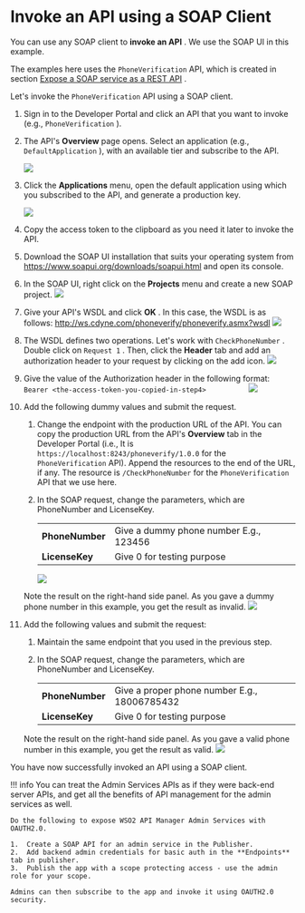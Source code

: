 # Invoke an API using a SOAP Client

You can use any SOAP client to **invoke an API** . We use the SOAP UI in this example.

The examples here uses the `PhoneVerification` API, which is created in section [Expose a SOAP service as a REST API]({{base_path}}/learn/tutorials/expose-a-soap-service-as-a-rest-api/) .

Let's invoke the `PhoneVerification` API using a SOAP client.

1.  Sign in to the Developer Portal and click an API that you want to invoke (e.g., `PhoneVerification` ).
2.  The API's **Overview** page opens. Select an application (e.g., `DefaultApplication` ), with an available tier and subscribe to the API.

    ![]({{base_path}}/assets/img/learn/subscribe-phone-verification.png)

3.  Click the **Applications** menu, open the default application using which you subscribed to the API, and generate a production key.

    ![]({{base_path}}/assets/img/learn/generate-keys-production-default.png)

4.  Copy the access token to the clipboard as you need it later to invoke the API.

5.  Download the SOAP UI installation that suits your operating system from <https://www.soapui.org/downloads/soapui.html> and open its console.
6.  In the SOAP UI, right click on the **Projects** menu and create a new SOAP project.
    ![]({{base_path}}/assets/attachments/103332601/103332592.png)
7.  Give your API's WSDL and click **OK** .
    In this case, the WSDL is as follows: <http://ws.cdyne.com/phoneverify/phoneverify.asmx?wsdl>
    ![]({{base_path}}/assets/attachments/103332601/103332596.png)
8.  The WSDL defines two operations. Let's work with `CheckPhoneNumber` . Double click on `Request 1` . Then, click the **Header** tab and add an authorization header to your request by clicking on the add icon.
    ![]({{base_path}}/assets/attachments/103332601/103332595.png)
9.  Give the value of the Authorization header in the following format: `Bearer <the-access-token-you-copied-in-step4>          `
    ![]({{base_path}}/assets/attachments/103332601/103332594.png)

10. Add the following dummy values and submit the request.

    1.  Change the endpoint with the production URL of the API.
        You can copy the production URL from the API's **Overview** tab in the Developer Portal (i.e., It is `https://localhost:8243/phoneverify/1.0.0` for the `PhoneVerification` API). Append the resources to the end of the URL, if any. The resource is `/CheckPhoneNumber` for the `PhoneVerification` API that we use here.

    2.  In the SOAP request, change the parameters, which are PhoneNumber and LicenseKey.

        |                 |                                        |
        |-----------------|----------------------------------------|
        | **PhoneNumber** | Give a dummy phone number E.g., 123456 |
        | **LicenseKey**  | Give 0 for testing purpose             |

        ![]({{base_path}}/assets/attachments/103332601/103332589.png)

    Note the result on the right-hand side panel. As you gave a dummy phone number in this example, you get the result as invalid.
    ![]({{base_path}}/assets/attachments/103332601/103332590.png)

11. Add the following values and submit the request:

    1.  Maintain the same endpoint that you used in the previous step.

    2.  In the SOAP request, change the parameters, which are PhoneNumber and LicenseKey.

        |                 |                                              |
        |-----------------|----------------------------------------------|
        | **PhoneNumber** | Give a proper phone number E.g., 18006785432 |
        | **LicenseKey**  | Give 0 for testing purpose                   |

    Note the result on the right-hand side panel. As you gave a valid phone number in this example, you get the result as valid.
    ![]({{base_path}}/assets/attachments/103332601/103332591.png)

You have now successfully invoked an API using a SOAP client.

!!! info
    You can treat the Admin Services APIs as if they were back-end server APIs, and get all the benefits of API management for the admin services as well.

    Do the following to expose WSO2 API Manager Admin Services with OAUTH2.0.

    1.  Create a SOAP API for an admin service in the Publisher.
    2.  Add backend admin credentials for basic auth in the **Endpoints** tab in publisher.
    3.  Publish the app with a scope protecting access - use the admin role for your scope.

    Admins can then subscribe to the app and invoke it using OAUTH2.0 security.


